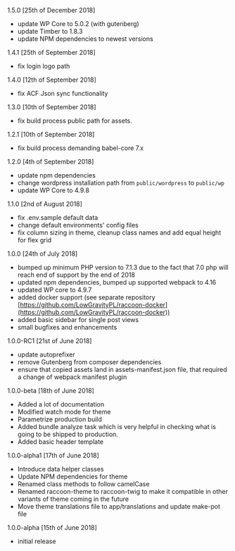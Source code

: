 1.5.0 [25th of December 2018]
- update WP Core to 5.0.2 (with gutenberg)
- update Timber to 1.8.3
- update NPM dependencies to newest versions

1.4.1 [25th of September 2018]
- fix login logo path

1.4.0 [12th of September 2018]
- fix ACF Json sync functionality

1.3.0 [10th of September 2018]
- fix build process public path for assets.

1.2.1 [10th of September 2018]
- fix build process demanding babel-core 7.x

1.2.0 [4th of September 2018]
- update npm dependencies
- change wordpress installation path from `public/wordpress` to `public/wp`
- update WP Core to 4.9.8
 
1.1.0 [2nd of August 2018]
- fix .env.sample default data
- change default environments' config files
- fix column sizing in theme, cleanup class names and add equal height for flex grid

1.0.0  [24th of July 2018]
- bumped up minimum PHP version to 7.1.3 due to the fact that 7.0 php will reach end of support by the end of 2018 
- updated npm dependencies, bumped up supported webpack to 4.16
- updated WP core to 4.9.7
- added docker support (see separate repository [https://github.com/LowGravityPL/raccoon-docker](https://github.com/LowGravityPL/raccoon-docker))
- added basic sidebar for single post views
- small bugfixes and enhancements 

1.0.0-RC1 [21st of June 2018]
- update autoprefixer
- remove Gutenberg from composer dependencies
- ensure that copied assets land in assets-manifest.json file, that required a change of webpack manifest plugin

1.0.0-beta [18th of June 2018]
- Added a lot of documentation
- Modified watch mode for theme  
- Parametrize production build
- Added bundle analyze task which is very helpful in checking what is going to be shipped to production.
- Added basic header template 

1.0.0-alpha1 [17th of June 2018]
- Introduce data helper classes
- Update NPM dependencies for theme
- Renamed class methods to follow camelCase 
- Renamed raccoon-theme to raccoon-twig to make it compatible in other 
variants of theme coming in the future
- Move theme translations file to app/translations and update make-pot file

1.0.0-alpha [15th of June 2018]
- initial release